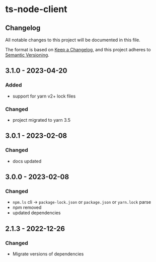 # ts-node-client

## Changelog

All notable changes to this project will be documented in this file.

The format is based on [Keep a Changelog](https://keepachangelog.com/en/1.0.0/),
and this project adheres to [Semantic Versioning](https://semver.org/spec/v2.0.0.html).


## 3.1.0 - 2023-04-20

### Added
* support for yarn v2+ lock files

### Changed
* project migrated to yarn 3.5


## 3.0.1 - 2023-02-08

### Changed
* docs updated


## 3.0.0 - 2023-02-08

### Changed
* `npm.ls` cli -> `package-lock.json` or `package.json` or `yarn.lock` parse
* npm removed
* updated dependencies


## 2.1.3 - 2022-12-26

### Changed
* Migrate versions of dependencies
